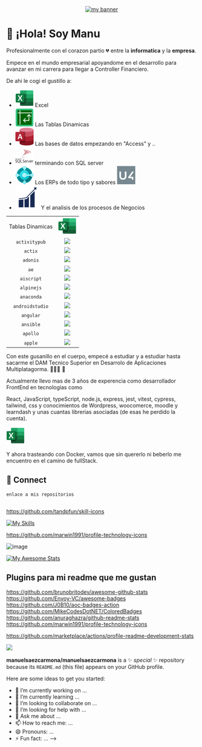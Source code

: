 <div>
	<p align="center">
        <a href="https://manuelsaezcarmona.netlify.app/" target="_blank" rel="noreferrer">
           <img decoding="async" src="https://github.com/manuelsaezcarmona/manuelsaezcarmona/assets/70754764/d3bcec13-d115-401a-ba03-707944a7ca7a" alt="my banner" />
        </a>
    </p>
</div>

# 👋 ¡Hola! Soy Manu

Profesionalmente con el corazon partio 💔 entre la **informatica** y la **empresa**.

Empece en el mundo empresarial apoyandome en el desarrollo para avanzar en mi carrera para llegar a Controller Financiero.

De ahi le cogi el gustillo a:

- ![](./svg/excel.svg) Excel
- ![](./svg/dinamic_tables.svg) Las Tablas Dinamicas
- ![](./svg/access.svg) Las bases de datos empezando en "Access" y ..
- ![](./svg/sql_server.svg) terminando con SQL server
- ![](./svg/BusinessCentral_scalable.svg) Los ERPs de todo tipo y sabores ![](./svg/unit4.svg)
- ![](./svg/nav_img.svg) Y el analisis de los procesos de Negocios

|                  |                                                       |
| :--------------: | :---------------------------------------------------: |
| Tablas Dinamicas |                 ![](./svg/excel.svg)                  |
|  `activitypub`   |  <img src="./icons/ActivityPub-Dark.svg" width="48">  |
|     `actix`      |     <img src="./icons/Actix-Dark.svg" width="48">     |
|     `adonis`     |       <img src="./icons/Adonis.svg" width="48">       |
|       `ae`       |    <img src="./icons/AfterEffects.svg" width="48">    |
|    `aiscript`    |   <img src="./icons/AiScript-Dark.svg" width="48">    |
|    `alpinejs`    |   <img src="./icons/AlpineJS-Dark.svg" width="48">    |
|    `anaconda`    |   <img src="./icons/Anaconda-Dark.svg" width="48">    |
| `androidstudio`  | <img src="./icons/AndroidStudio-Dark.svg" width="48"> |
|    `angular`     |    <img src="./icons/Angular-Dark.svg" width="48">    |
|    `ansible`     |      <img src="./icons/Ansible.svg" width="48">       |
|     `apollo`     |       <img src="./icons/Apollo.svg" width="48">       |
|     `apple`      |     <img src="./icons/Apple-Dark.svg" width="48">     |

Con este gusanillo en el cuerpo, empecé a estudiar y a estudiar hasta sacarme el DAM Tecnico Superior en Desarrolo de Aplicaciones Multiplatagorma. 👨🏻‍💻 🌟

Actualmente llevo mas de 3 años de experencia como desarrollador FrontEnd en tecnologías como

React, JavaScript, typeScript, node.js, express, jest, vitest, cypress, tailwind, css y conocimientos de Wordpress, woocomerce, moodle y learndash y unas cuantas librerias asociadas (de esas he perdido la cuenta).

![](./svg/excel.svg)

Y ahora trasteando con Docker, vamos que sin quererlo ni beberlo me encuentro en el camino de fullStack.

## 📩 Connect

```
enlace a mis repositorios
```

##

https://github.com/tandpfun/skill-icons

[![My Skills](https://skillicons.dev/icons?i=js,html,css,wasm)](https://skillicons.dev)

https://github.com/marwin1991/profile-technology-icons

![image](https://img.shields.io/badge/Codecov-F01F7A?style=for-the-badge&logo=Codecov&logoColor=white)

[![My Awesome Stats](https://awesome-github-stats.azurewebsites.net/user-stats/manuelsaezcarmona?cardType=octocat&theme=buefy&preferLogin=false)](https://git.io/awesome-stats-card)

## Plugins para mi readme que me gustan

https://github.com/brunobritodev/awesome-github-stats
https://github.com/Envoy-VC/awesome-badges
https://github.com/J0B10/aoc-badges-action
https://github.com/MikeCodesDotNET/ColoredBadges
https://github.com/anuraghazra/github-readme-stats
https://github.com/marwin1991/profile-technology-icons

https://github.com/marketplace/actions/profile-readme-development-stats

![](https://img.shields.io/badge/day%20📅-22-blue)

**manuelsaezcarmona/manuelsaezcarmona** is a ✨ _special_ ✨ repository because its `README.md` (this file) appears on your GitHub profile.

Here are some ideas to get you started:

- 🔭 I’m currently working on ...
- 🌱 I’m currently learning ...
- 👯 I’m looking to collaborate on ...
- 🤔 I’m looking for help with ...
- 💬 Ask me about ...
- 📫 How to reach me: ...
- 😄 Pronouns: ...
- ⚡ Fun fact: ...
  -->
